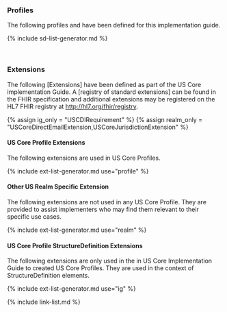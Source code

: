 ### Profiles

The following profiles and have been defined for this implementation guide.

<!-- ================================================ -->
<!--  use this line to include an autogenerated list of all profiles and highlight new ones using the input/data/new_stuff.yml list.  Remove it if you would like to hand generate it -->

{% include sd-list-generator.md %}
<!-- ================================================ -->

<br />

### Extensions

The following [Extensions] have been defined as part of the US Core implementation Guide. A [registry of standard extensions] can be found in the FHIR specification and additional extensions may be registered on the HL7 FHIR registry at <http://hl7.org/fhir/registry>.

 <!-- string parameters passed in from the page used to define the extension for each section -->
 <!-- In future, made need to convert to data file as csv if gets bigger -->
{% assign ig_only = "USCDIRequirement" %}
{% assign realm_only = "USCoreDirectEmailExtension,USCoreJurisdictionExtension" %}

#### US Core Profile Extensions
The following extensions are used in US Core Profiles.

{% include ext-list-generator.md use="profile" %}

#### Other US Realm Specific Extension
The following extensions are not used in any US Core Profile. They are provided to assist implementers who may find them relevant to their specific use cases.

{% include ext-list-generator.md use="realm" %}

#### US Core Profile StructureDefinition Extensions
The following extensions are only used in the in US Core Implementation Guide to created US Core Profiles. They are used in the context of StructureDefinition elements.

{% include ext-list-generator.md use="ig" %}


{% include link-list.md %}

<br />
